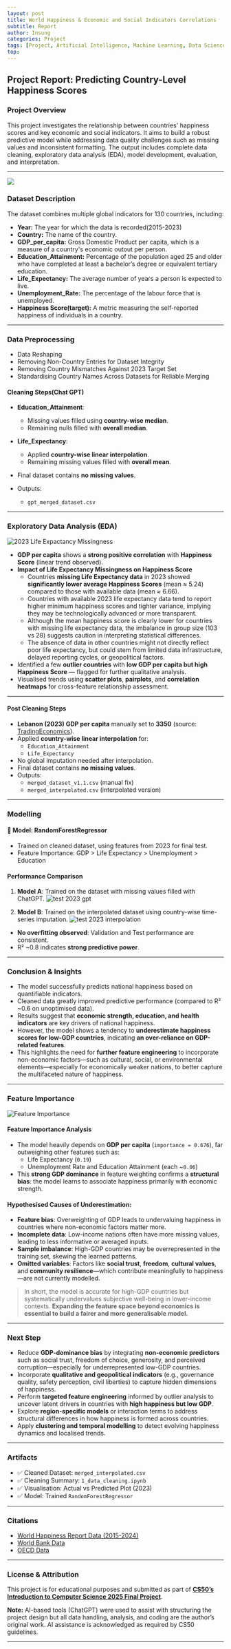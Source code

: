 ```yaml
---
layout: post
title: World Happiness & Economic and Social Indicators Correlations
subtitle: Report
author: Insung
categories: Project
tags: [Project, Artificial Intelligence, Machine Learning, Data Science]
top:
---
```


## Project Report: Predicting Country-Level Happiness Scores

### Project Overview
This project investigates the relationship between countries' happiness scores and key economic and social indicators. It aims to build a robust predictive model while addressing data quality challenges such as missing values and inconsistent formatting. The output includes complete data cleaning, exploratory data analysis (EDA), model development, evaluation, and interpretation.

---
![](https://youtu.be/WvpXrT8wuOk)

### Dataset Description
The dataset combines multiple global indicators for 130 countries, including:
- **Year:** The year for which the data is recorded(2015-2023)
- **Country:** The name of the country.
- **GDP_per_capita:** Gross Domestic Product per capita, which is a measure of a country's economic outout per person.
- **Education_Attainment:** Percentage of the population aged 25 and older who have completed at least a bachelor’s degree or equivalent tertiary education.  
- **Life_Expectancy:** The average number of years a person is expected to live.
- **Unemployment_Rate:** The percentage of the labour force that is unemployed.
- **Happiness Score(target):** A metric measuring the self-reported happiness of individuals in a country.

---

### Data Preprocessing
- Data Reshaping
- Removing Non-Country Entries for Dataset Integrity
- Removing Country Mismatches Against 2023 Target Set
- Standardising Country Names Across Datasets for Reliable Merging

#### Cleaning Steps(Chat GPT)
- **Education_Attainment**:
  - Missing values filled using **country-wise median**.
  - Remaining nulls filled with **overall median**.

- **Life_Expectancy**:
  - Applied **country-wise linear interpolation**.
  - Remaining missing values filled with **overall mean**.
- Final dataset contains **no missing values**.

- Outputs:
  - `gpt_merged_dataset.csv`

---

### Exploratory Data Analysis (EDA)
![2023 Life Expactancy Missingness](/assets/images/jupyter/2023_life_expactancy_missingness.png)

- **GDP per capita** shows a **strong positive correlation** with **Happiness Score** (linear trend observed).
- **Impact of Life Expectancy Missingness on Happiness Score**
  - Countries **missing Life Expectancy data** in 2023 showed **significantly lower average Happiness Scores** (mean ≈ 5.24) compared to those with available data (mean ≈ 6.66).
  - Countries with available 2023 life expectancy data tend to report higher minimum happiness scores and tighter variance, implying they may be technologically advanced or more transparent.
  - Although the mean happiness score is clearly lower for countries with missing life expectancy data, the imbalance in group size (103 vs 28) suggests caution in interpreting statistical differences.
  - The absence of data in other countries might not directly reflect poor life expectancy, but could stem from limited data infrastructure, delayed reporting cycles, or geopolitical factors.
- Identified a few **outlier countries** with **low GDP per capita but high Happiness Score** — flagged for further qualitative analysis.
- Visualised trends using **scatter plots**, **pairplots**, and **correlation heatmaps** for cross-feature relationship assessment.

---

#### Post Cleaning Steps

- **Lebanon (2023) GDP per capita** manually set to **3350** (source: [TradingEconomics](https://tradingeconomics.com/lebanon/gdp-per-capita-us-dollar-wb-data.html)).
- Applied **country-wise linear interpolation** for:
  - `Education_Attainment`
  - `Life_Expectancy`
- No global imputation needed after interpolation.
- Final dataset contains **no missing values**.
- Outputs:
  - `merged_dataset_v1.1.csv` (manual fix)
  - `merged_interpolated.csv` (interpolated version)

---

### Modelling
#### 📌 Model: RandomForestRegressor
- Trained on cleaned dataset, using features from 2023 for final test.
- Feature Importance: GDP > Life Expectancy > Unemployment > Education

#### Performance Comparison
1. **Model A**: Trained on the dataset with missing values filled with ChatGPT.
![test 2023 gpt](/assets/images/jupyter/test_2023_gpt.png)

2. **Model B**: Trained on the interpolated dataset using country-wise time-series imputation.
![test 2023 interpolation](/assets/images/jupyter/test_2023_interpolation.png)

- **No overfitting observed**: Validation and Test performance are consistent.
- R² ~0.8 indicates **strong predictive power**.

---

### Conclusion & Insights

- The model successfully predicts national happiness based on quantifiable indicators.
- Cleaned data greatly improved predictive performance (compared to R² ~0.6 on unoptimised data).
- Results suggest that **economic strength, education, and health indicators** are key drivers of national happiness.
- However, the model shows a tendency to **underestimate happiness scores for low-GDP countries**, indicating **an over-reliance on GDP-related features**.
- This highlights the need for **further feature engineering** to incorporate non-economic factors—such as cultural, social, or environmental elements—especially for economically weaker nations, to better capture the multifaceted nature of happiness.

---

### Feature Importance
![Feature Importance](/assets/images/jupyter/Feature_Importance_interpolation.png)
#### Feature Importance Analysis
- The model heavily depends on **GDP per capita** (`importance = 0.676`), far outweighing other features such as:
  - Life Expectancy (`0.19`)
  - Unemployment Rate and Education Attainment (each ~`0.06`)
- This **strong GDP dominance** in feature weighting confirms a **structural bias**: the model learns to associate happiness primarily with economic strength.

#### Hypothesised Causes of Underestimation:
- **Feature bias**: Overweighting of GDP leads to undervaluing happiness in countries where non-economic factors matter more.
- **Incomplete data**: Low-income nations often have more missing values, leading to less informative or averaged inputs.
- **Sample imbalance**: High-GDP countries may be overrepresented in the training set, skewing the learned patterns.
- **Omitted variables**: Factors like **social trust**, **freedom**, **cultural values**, and **community resilience**—which contribute meaningfully to happiness—are not currently modelled.

> In short, the model is accurate for high-GDP countries but systematically undervalues subjective well-being in lower-income contexts. **Expanding the feature space beyond economics is essential to build a fairer and more generalisable model.**

---

### Next Step

- Reduce **GDP-dominance bias** by integrating **non-economic predictors** such as social trust, freedom of choice, generosity, and perceived corruption—especially for underrepresented low-GDP countries.
- Incorporate **qualitative and geopolitical indicators** (e.g., governance quality, safety perception, civil liberties) to capture hidden dimensions of happiness.
- Perform **targeted feature engineering** informed by outlier analysis to uncover latent drivers in countries with **high happiness but low GDP**.
- Explore **region-specific models** or interaction terms to address structural differences in how happiness is formed across countries.
- Apply **clustering and temporal modelling** to detect evolving happiness dynamics and localised trends.

---

### Artifacts
- ✅ Cleaned Dataset: `merged_interpolated.csv`
- ✅ Cleaning Summary: `1_data_cleaning.ipynb`
- ✅ Visualisation: Actual vs Predicted Plot (2023)
- ✅ Model: Trained `RandomForestRegressor`

---

### Citations

- [World Happiness Report Data (2015-2024)](https://worldhappiness.report)
- [World Bank Data](https://data.worldbank.org)
- [OECD Data](https://data-explorer.oecd.org)

---

### License & Attribution

This project is for educational purposes and submitted as part of **[CS50’s Introduction to Computer Science 2025 Final Project](https://cs50.harvard.edu/x/2025/project/)**.

**Note:** AI-based tools (ChatGPT) were used to assist with structuring the project design but all data handling, analysis, and coding are the author’s original work. AI assistance is acknowledged as required by CS50 guidelines.

---